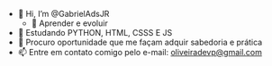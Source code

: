 - 👋 Hi, I’m @GabrielAdsJR
  - 👀 Aprender e evoluir
- 🌱  Estudando PYTHON, HTML, CSSS E JS
- 💞️ Procuro oportunidade que me façam adquir sabedoria e prática
- 📫 Entre em contato comigo pelo e-mail: oliveiradevp@gmail.com

<!---
GabrielAdsJR/GabrielAdsJR is a ✨ special ✨ repository because its `README.md` (this file) appears on your GitHub profile.
You can click the Preview link to take a look at your changes.
--->
